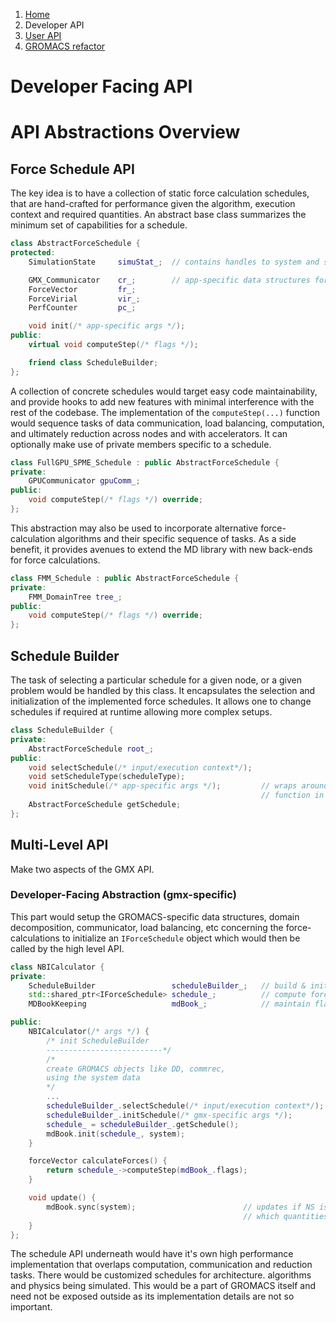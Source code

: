 <nav aria-label="breadcrumb">
  <ol class="breadcrumb">
    <li class="breadcrumb-item"><a href="/molecular_dynamics/">Home</a></li>
    <li class="breadcrumb-item active" aria-current="page">Developer API</a></li>
    <li class="breadcrumb-item"><a href="/molecular_dynamics/user/">User API</a></li>
    <li class="breadcrumb-item"><a href="/molecular_dynamics/gromacs/">GROMACS refactor</a></li>
  </ol>
</nav>

# Developer Facing API

# API Abstractions Overview

## Force Schedule API

The key idea is to have a collection of static force calculation schedules, that are hand-crafted for performance given the algorithm, execution context and required quantities. An abstract base class summarizes the minimum set of capabilities for a schedule.

```c++
class AbstractForceSchedule {
protected:
    SimulationState 	simuStat_;	// contains handles to system and state variables

    GMX_Communicator 	cr_;		// app-specific data structures for internal tasks
    ForceVector 		fr_;
    ForceVirial 		vir_;
    PerfCounter 		pc_;

    void init(/* app-specific args */);
public:
    virtual void computeStep(/* flags */);

    friend class ScheduleBuilder;
};
```

A collection of concrete schedules would target easy code maintainability, and provide hooks to add new features with minimal interference with the rest of the codebase. The implementation of the `computeStep(...)` function would sequence tasks of data communication, load balancing, computation, and ultimately reduction across nodes and with accelerators. It can optionally make use of private members specific to a schedule.

```c++
class FullGPU_SPME_Schedule : public AbstractForceSchedule {
private:
    GPUCommunicator gpuComm_;
public:
    void computeStep(/* flags */) override;
};
```

This abstraction may also be used to incorporate alternative force-calculation algorithms and their specific sequence of tasks. As a side benefit, it provides avenues to extend the MD library with new back-ends for force calculations.

```c++
class FMM_Schedule : public AbstractForceSchedule {
private:
    FMM_DomainTree tree_;
public:
    void computeStep(/* flags */) override;
};
```



## Schedule Builder

The task of selecting a particular schedule for a given node, or a given problem would be handled by this class. It encapsulates the selection and initialization of the implemented force schedules. It allows one to change schedules if required at runtime allowing more complex setups.

```c++
class ScheduleBuilder {
private:
    AbstractForceSchedule root_;
public:
    void selectSchedule(/* input/execution context*/);
    void setScheduleType(scheduleType);
    void initSchedule(/* app-specific args */);  		// wraps around the protected init
    													// function in AbstractForceSchedule
    AbstractForceSchedule getSchedule;
};
```



## Multi-Level API

Make two aspects of the GMX API.

### Developer-Facing Abstraction (gmx-specific)

This part would setup the GROMACS-specific data structures, domain decomposition, communicator, load balancing, etc concerning the force-calculations to initialize an `IForceSchedule` object which would then be called by the high level API.

```c++
class NBICalculator {
private:
    ScheduleBuilder 				scheduleBuilder_; 	// build & init schedules
    std::shared_ptr<IForceSchedule> schedule_; 			// compute forces/energy/potential
    MDBookKeeping 					mdBook_; 			// maintain flags on DD, NS, etc

public:
	NBICalculator(/* args */) {
        /* init ScheduleBuilder
        --------------------------*/
        /*
        create GROMACS objects like DD, commrec,
        using the system data
        */
        ...
        scheduleBuilder_.selectSchedule(/* input/execution context*/);
        scheduleBuilder_.initSchedule(/* gmx-specific args */);
        schedule_ = scheduleBuilder_.getSchedule();
        mdBook.init(schedule_, system);
	}

    forceVector calculateForces() {
		return schedule_->computeStep(mdBook_.flags);
    }

    void update() {
        mdBook.sync(system); 						// updates if NS is needed, sets flags
        											// which quantities need to be computed
    }
};
```

The schedule API underneath would have it's own high performance implementation that overlaps computation, communication and reduction tasks. There would be customized schedules for architecture. algorithms and physics being simulated. This would be a part of GROMACS itself and need not be exposed outside as its implementation details are not so important.
